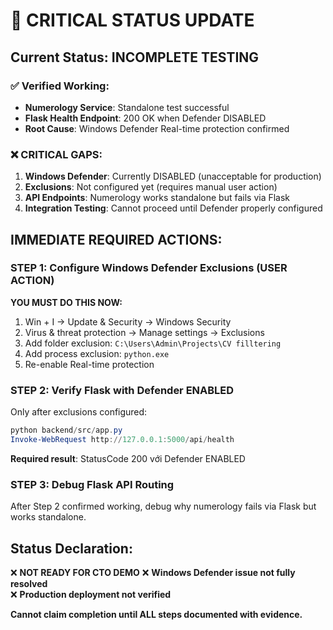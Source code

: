 # 🚨 CRITICAL STATUS UPDATE 

## Current Status: INCOMPLETE TESTING

### ✅ Verified Working:
- **Numerology Service**: Standalone test successful
- **Flask Health Endpoint**: 200 OK when Defender DISABLED
- **Root Cause**: Windows Defender Real-time protection confirmed

### ❌ CRITICAL GAPS:
1. **Windows Defender**: Currently DISABLED (unacceptable for production)
2. **Exclusions**: Not configured yet (requires manual user action)
3. **API Endpoints**: Numerology works standalone but fails via Flask
4. **Integration Testing**: Cannot proceed until Defender properly configured

## IMMEDIATE REQUIRED ACTIONS:

### STEP 1: Configure Windows Defender Exclusions (USER ACTION)
**YOU MUST DO THIS NOW:**
1. Win + I → Update & Security → Windows Security
2. Virus & threat protection → Manage settings → Exclusions
3. Add folder exclusion: `C:\Users\Admin\Projects\CV filltering`
4. Add process exclusion: `python.exe`
5. Re-enable Real-time protection

### STEP 2: Verify Flask with Defender ENABLED
Only after exclusions configured:
```powershell
python backend/src/app.py
Invoke-WebRequest http://127.0.0.1:5000/api/health
```
**Required result**: StatusCode 200 với Defender ENABLED

### STEP 3: Debug Flask API Routing
After Step 2 confirmed working, debug why numerology fails via Flask but works standalone.

## Status Declaration:
❌ **NOT READY FOR CTO DEMO**
❌ **Windows Defender issue not fully resolved**  
❌ **Production deployment not verified**

**Cannot claim completion until ALL steps documented with evidence.**